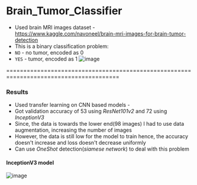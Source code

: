 # Brain_Tumor_Classifier

* Used brain MRI images dataset - https://www.kaggle.com/navoneel/brain-mri-images-for-brain-tumor-detection
* This is a binary classification problem: 
* ```NO``` - no tumor, encoded as 0
* ```YES``` - tumor, encoded as 1
 ![image](https://user-images.githubusercontent.com/56354373/116769624-0ce4d000-aa5b-11eb-8bfb-cb39ba4219d4.png)

=======================================================================================
### Results 
* Used transfer learning on CNN based models - 
* Got validation accuracy of 53 using *ResNet101v2* and 72 using *InceptionV3*
* Since, the data is towards the lower end(98 images) I had to use data augmentation, increasing the number of images
* However, the data is still low for the model to train hence, the accuracy doesn't increase and loss doesn't decrease uniformly 
* Can use *OneShot* detection(*siamese network*) to deal with this problem

#### InceptionV3 model
![image](https://user-images.githubusercontent.com/56354373/116769687-8e3c6280-aa5b-11eb-8d5d-3ace89c4ea4d.png)
